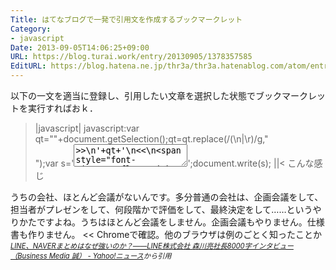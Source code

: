 ```yaml
---
Title: はてなブログで一発で引用文を作成するブックマークレット
Category:
- javascript
Date: 2013-09-05T14:06:25+09:00
URL: https://blog.turai.work/entry/20130905/1378357585
EditURL: https://blog.hatena.ne.jp/thr3a/thr3a.hatenablog.com/atom/entry/11696248318757420342
---
```


以下の一文を適当に登録し、引用したい文章を選択した状態でブックマークレットを実行すればおｋ．
>|javascript|
javascript:var qt=""+document.getSelection();qt=qt.replace(/(\n|\r)/g,"<br />");var s='<textarea onclick="this.select();">>>\n'+qt+'\n<<\n<span style="font-size:80%;float:right"><i><a href="'+location.href+'" target="_blank">'+document.title+'</a>から引用</i></span>\n</textarea>';document.write(s);
||<
こんな感じ
>>
うちの会社、ほとんど会議がないんです。多分普通の会社は、企画会議をして、担当者がプレゼンをして、何段階かで評価をして、最終決定をして……というやりかたですよね。うちはほとんど会議をしません。企画会議もやりません。仕様書も作りません。
<<
<span style="font-size:80%;float:right"><i><a href="http://headlines.yahoo.co.jp/hl?a=20130904-00000020-zdn_mkt-ind" target="_blank">LINE、NAVERまとめはなぜ強いのか？――LINE株式会社 森川亮社長8000字インタビュー （Business Media 誠） - Yahoo!ニュース</a>から引用</i></span>
Chromeで確認。他のブラウザは例のごとく知ったことか
